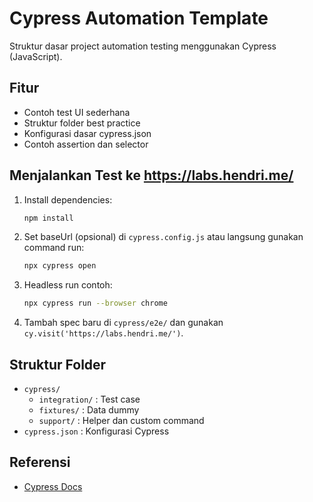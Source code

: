 # Cypress Automation Template

Struktur dasar project automation testing menggunakan Cypress (JavaScript).

## Fitur

- Contoh test UI sederhana
- Struktur folder best practice
- Konfigurasi dasar cypress.json
- Contoh assertion dan selector

## Menjalankan Test ke https://labs.hendri.me/

1. Install dependencies:
   ```bash
   npm install
   ```
2. Set baseUrl (opsional) di `cypress.config.js` atau langsung gunakan command run:
   ```bash
   npx cypress open
   ```
3. Headless run contoh:
   ```bash
   npx cypress run --browser chrome
   ```
4. Tambah spec baru di `cypress/e2e/` dan gunakan `cy.visit('https://labs.hendri.me/')`.

## Struktur Folder

- `cypress/`
  - `integration/` : Test case
  - `fixtures/` : Data dummy
  - `support/` : Helper dan custom command
- `cypress.json` : Konfigurasi Cypress

## Referensi

- [Cypress Docs](https://docs.cypress.io/)
